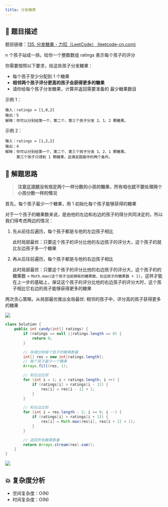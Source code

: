 ```yaml
---
title: 分发糖果
---
```


## 📃 题目描述

题目链接：[135. 分发糖果 - 力扣（LeetCode） (leetcode-cn.com)](https://leetcode-cn.com/problems/candy/)

n 个孩子站成一排。给你一个整数数组 ratings 表示每个孩子的评分

你需要按照以下要求，给这些孩子分发糖果：

- 每个孩子至少分配到 1 个糖果
- **相邻两个孩子评分更高的孩子会获得更多的糖果**
- 请你给每个孩子分发糖果，计算并返回需要准备的 最少糖果数目

示例 1：

```
输入：ratings = [1,0,2]
输出：5
解释：你可以分别给第一个、第二个、第三个孩子分发 2、1、2 颗糖果。
```

示例 2：

```
输入：ratings = [1,2,2]
输出：4
解释：你可以分别给第一个、第二个、第三个孩子分发 1、2、1 颗糖果。
     第三个孩子只得到 1 颗糖果，这满足题面中的两个条件。
```

## 🔔 解题思路

> **注意这道题没有规定两个一样分数的小孩的糖果，所有咱也就不要处理两个小孩分数一样的情况**

首先，每个孩子最少一个糖果，用 1 初始化每个孩子能够获得的糖果

对于一个孩子的糖果数来说，是由他的左边和右边的孩子的得分共同决定的，所以我们得考虑两边的情况：

1. 先从前往后遍历，每个孩子都是与他的左边孩子相比

   此时局部最优：只要这个孩子的评分比他的左边孩子的评分大，这个孩子的就比左边孩子多一个糖果

2. 再从后往前遍历，每个孩子都是与他的右边孩子相比

   此时局部最优：只要这个孩子的评分比他的右边孩子的评分大，这个孩子的的糖果数 = `Math.max(这个孩子当前拥有的糖果数，右边孩子的糖果数 + 1)`，这样才能在上一步的基础上，保证这个孩子的评分比他的右边孩子的评分大时，这个孩子相比它右边的孩子能够获得更多的糖果

两次贪心策略，从局部最优推出全局最优: 相邻的孩子中，评分高的孩子获得更多的糖果

![](https://gitee.com/veal98/images/raw/master/img/20220112114800.png)


```java
class Solution {
    public int candy(int[] ratings) {
        if (ratings == null ||ratings.length == 0) {
            return 0;
        }

        // 存储分给每个孩子的糖果数量
        int[] res = new int[ratings.length];
        // 每个孩子最少一个糖果
        Arrays.fill(res, 1);

        // 和左边比较
        for (int i = 1; i < ratings.length; i ++) {
            if (ratings[i] > ratings[i - 1]) {
                res[i] = res[i - 1] + 1;
            }
        }

        // 和右边比较
        for (int i = res.length - 2; i >= 0; i --) {
            if (ratings[i] > ratings[i + 1]) {
                res[i] = Math.max(res[i], res[i + 1] + 1);
            }
        }

        // 返回所有糖果数量
        return Arrays.stream(res).sum();
    }
}
```

![](C:\Users\19124\AppData\Roaming\Typora\typora-user-images\image-20220112120609396.png)

## 💥 复杂度分析

- 空间复杂度：O(N)
- 时间复杂度：O(N)

